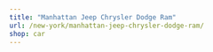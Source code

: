 ```yaml
---
title: "Manhattan Jeep Chrysler Dodge Ram"
url: /new-york/manhattan-jeep-chrysler-dodge-ram/
shop: car
---
```

